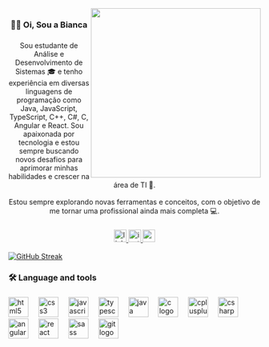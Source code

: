 <img align="right" height="339" src="https://github.com/user-attachments/assets/bd4fc67e-85e1-4d40-b495-21c7a70c88b0"  />


<h3 align="center">👩‍💻 Oi, Sou a Bianca</h3>

###

<p align="center">Sou estudante de Análise e Desenvolvimento de Sistemas 🎓 e tenho experiência em diversas linguagens de programação como Java, JavaScript, TypeScript, C++, C#, C, Angular e React. Sou apaixonada por tecnologia e estou sempre buscando novos desafios para aprimorar minhas habilidades e crescer na área de TI 🚀.<br><br>Estou sempre explorando novas ferramentas e conceitos, com o objetivo de me tornar uma profissional ainda mais completa 💻.</p>

###

<div align="center">
  <a href="https://www.linkedin.com/in/biancasg/" target="_blank">
    <img src="https://img.shields.io/static/v1?message=LinkedIn&logo=linkedin&label=&color=211C84&logoColor=&labelColor=&style=for-the-badge" height="25" alt="linkedin logo"  />
  </a>
  <a href="https://www.instagram.com/bibizy0?igsh=cXloNGF6b3NsYTNi" target="_blank">
    <img src="https://img.shields.io/static/v1?message=Instagram&logo=instagram&label=&color=211C84&logoColor=white&labelColor=&style=for-the-badge" height="25" alt="instagram logo"  />
  </a>
  <a href="linxyharu@gmail.com" target="_blank">
    <img src="https://img.shields.io/static/v1?message=Gmail&logo=gmail&label=&color=211C84&logoColor=white&labelColor=&style=for-the-badge" height="25" alt="gmail logo"  />
  </a>
</div>

<br>
<a href="https://git.io/streak-stats"><img src="https://github-readme-streak-stats.herokuapp.com?user=linnnxy&theme=shades-of-purple&border_radius=26.8&locale=pt_BR&card_width=580&card_height=180" alt="GitHub Streak" /></a>


<h3 align="left">🛠 Language and tools</h3>

###

<div align="left">
  <img src="https://skillicons.dev/icons?i=html" height="40" alt="html5 logo"  />
  <img width="12" />
  <img src="https://skillicons.dev/icons?i=css" height="40" alt="css3 logo"  />
  <img width="12" />
  <img src="https://skillicons.dev/icons?i=js" height="40" alt="javascript logo"  />
  <img width="12" />
  <img src="https://skillicons.dev/icons?i=ts" height="40" alt="typescript logo"  />
  <img width="12" />
  <img src="https://skillicons.dev/icons?i=java" height="40" alt="java logo"  />
  <img width="12" />
  <img src="https://skillicons.dev/icons?i=c" height="40" alt="c logo"  />
  <img width="12" />
  <img src="https://skillicons.dev/icons?i=cpp" height="40" alt="cplusplus logo"  />
  <img width="12" />
  <img src="https://skillicons.dev/icons?i=cs" height="40" alt="csharp logo"  />
  <img width="12" />
  <img src="https://skillicons.dev/icons?i=angular" height="40" alt="angularjs logo"  />
  <img width="12" />
  <img src="https://skillicons.dev/icons?i=react" height="40" alt="react logo"  />
  <img width="12" />
  <img src="https://skillicons.dev/icons?i=sass" height="40" alt="sass logo"  />
  <img width="12" />
  <img src="https://skillicons.dev/icons?i=git" height="40" alt="git logo"  />
</div>

###
